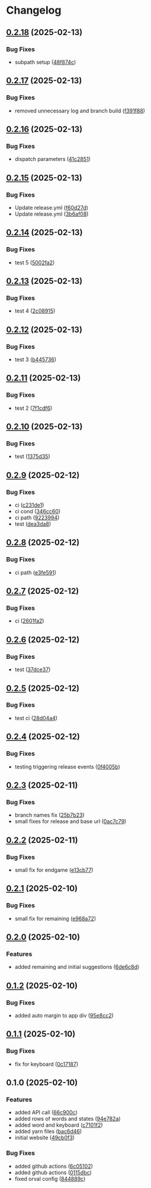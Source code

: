 # Changelog

## [0.2.18](https://github.com/fmakdemir/fwordlesolver-web/compare/v0.2.17...v0.2.18) (2025-02-13)


### Bug Fixes

* subpath setup ([48f874c](https://github.com/fmakdemir/fwordlesolver-web/commit/48f874c9058ebd36c9e09336697ed98b10ee59e5))

## [0.2.17](https://github.com/fmakdemir/fwordlesolver-web/compare/v0.2.16...v0.2.17) (2025-02-13)


### Bug Fixes

* removed unnecessary log and branch build ([f391f88](https://github.com/fmakdemir/fwordlesolver-web/commit/f391f88dd703479d88ae3c4fbd85b694ff22b60a))

## [0.2.16](https://github.com/fmakdemir/fwordlesolver-web/compare/v0.2.15...v0.2.16) (2025-02-13)


### Bug Fixes

* dispatch parameters ([41c2851](https://github.com/fmakdemir/fwordlesolver-web/commit/41c285132a601d7538a59d7ea904148a526910b3))

## [0.2.15](https://github.com/fmakdemir/fwordlesolver-web/compare/v0.2.14...v0.2.15) (2025-02-13)


### Bug Fixes

* Update release.yml ([f60d27d](https://github.com/fmakdemir/fwordlesolver-web/commit/f60d27d6c1f5b74f1f17e4515a9bf93345161f7c))
* Update release.yml ([3b6af08](https://github.com/fmakdemir/fwordlesolver-web/commit/3b6af0837727e31dd6150617e8f6b6413a410b9a))

## [0.2.14](https://github.com/fmakdemir/fwordlesolver-web/compare/v0.2.13...v0.2.14) (2025-02-13)


### Bug Fixes

* test 5 ([5002fa2](https://github.com/fmakdemir/fwordlesolver-web/commit/5002fa2faf37da05817c9f5d48fda9cc783bf32c))

## [0.2.13](https://github.com/fmakdemir/fwordlesolver-web/compare/v0.2.12...v0.2.13) (2025-02-13)


### Bug Fixes

* test 4 ([2c08915](https://github.com/fmakdemir/fwordlesolver-web/commit/2c08915f5caf58f342eebce0ae41bcce580e40bf))

## [0.2.12](https://github.com/fmakdemir/fwordlesolver-web/compare/v0.2.11...v0.2.12) (2025-02-13)


### Bug Fixes

* test 3 ([b445736](https://github.com/fmakdemir/fwordlesolver-web/commit/b445736a66f2cf4a248142250a36ec14992be032))

## [0.2.11](https://github.com/fmakdemir/fwordlesolver-web/compare/v0.2.10...v0.2.11) (2025-02-13)


### Bug Fixes

* test 2 ([7f1cdf6](https://github.com/fmakdemir/fwordlesolver-web/commit/7f1cdf60c8afc6c400ec012b4f3bfc096e72e79c))

## [0.2.10](https://github.com/fmakdemir/fwordlesolver-web/compare/v0.2.9...v0.2.10) (2025-02-13)


### Bug Fixes

* test ([1375d35](https://github.com/fmakdemir/fwordlesolver-web/commit/1375d35c91e62cee11a61326f6be8557245228a4))

## [0.2.9](https://github.com/fmakdemir/fwordlesolver-web/compare/v0.2.8...v0.2.9) (2025-02-12)


### Bug Fixes

* ci ([c231de1](https://github.com/fmakdemir/fwordlesolver-web/commit/c231de1bfdef1187fc47d525052c380c9f197e38))
* ci cond ([346cc60](https://github.com/fmakdemir/fwordlesolver-web/commit/346cc60274626d9ea37b72649ceaa0ddd7244801))
* ci path ([9223994](https://github.com/fmakdemir/fwordlesolver-web/commit/922399437d803b464466b94f722c0dd0bd9ea673))
* test ([dea3da8](https://github.com/fmakdemir/fwordlesolver-web/commit/dea3da86167aa8448c9a8283660c81363558b8f6))

## [0.2.8](https://github.com/fmakdemir/fwordlesolver-web/compare/v0.2.7...v0.2.8) (2025-02-12)


### Bug Fixes

* ci path ([e3fe591](https://github.com/fmakdemir/fwordlesolver-web/commit/e3fe5914663bb0dfe3d149566ede500e27599b1d))

## [0.2.7](https://github.com/fmakdemir/fwordlesolver-web/compare/v0.2.6...v0.2.7) (2025-02-12)


### Bug Fixes

* ci ([2601fa2](https://github.com/fmakdemir/fwordlesolver-web/commit/2601fa26f7c8325c4c9e94cff3c18d24124012eb))

## [0.2.6](https://github.com/fmakdemir/fwordlesolver-web/compare/v0.2.5...v0.2.6) (2025-02-12)


### Bug Fixes

* test ([37dce37](https://github.com/fmakdemir/fwordlesolver-web/commit/37dce37862bb37ad7993569be879deece8dfd1d9))

## [0.2.5](https://github.com/fmakdemir/fwordlesolver-web/compare/v0.2.4...v0.2.5) (2025-02-12)


### Bug Fixes

* test ci ([28d04a4](https://github.com/fmakdemir/fwordlesolver-web/commit/28d04a42de22f55130f31452d040c9fef7b9b9cf))

## [0.2.4](https://github.com/fmakdemir/fwordlesolver-web/compare/v0.2.3...v0.2.4) (2025-02-12)


### Bug Fixes

* testing triggering release events ([0f4005b](https://github.com/fmakdemir/fwordlesolver-web/commit/0f4005b4e77c18e87a55eae59896e13d9ab0021d))

## [0.2.3](https://github.com/fmakdemir/fwordlesolver-web/compare/v0.2.2...v0.2.3) (2025-02-11)


### Bug Fixes

* branch names fix ([25b7b23](https://github.com/fmakdemir/fwordlesolver-web/commit/25b7b236ed20fbcf2d80deac6210772fd63c6406))
* small fixes for release and base url ([0ac7c79](https://github.com/fmakdemir/fwordlesolver-web/commit/0ac7c79170fe7477379d323392479ce3db99a63e))

## [0.2.2](https://github.com/fmakdemir/fwordlesolver-web/compare/v0.2.1...v0.2.2) (2025-02-11)


### Bug Fixes

* small fix for endgame ([e13cb77](https://github.com/fmakdemir/fwordlesolver-web/commit/e13cb77d7f0fb026526f90a1c774ff7f9b160a02))

## [0.2.1](https://github.com/fmakdemir/fwordlesolver-web/compare/v0.2.0...v0.2.1) (2025-02-10)


### Bug Fixes

* small fix for remaining ([e968a72](https://github.com/fmakdemir/fwordlesolver-web/commit/e968a723a968627cbae2df396a926d0980320683))

## [0.2.0](https://github.com/fmakdemir/fwordlesolver-web/compare/v0.1.2...v0.2.0) (2025-02-10)


### Features

* added remaining and initial suggestions ([6de6c8d](https://github.com/fmakdemir/fwordlesolver-web/commit/6de6c8da967f6c424d8069a19400e0b80b839e16))

## [0.1.2](https://github.com/fmakdemir/fwordlesolver-web/compare/v0.1.1...v0.1.2) (2025-02-10)


### Bug Fixes

* added auto margin to app div ([95e8cc2](https://github.com/fmakdemir/fwordlesolver-web/commit/95e8cc2181b236fccc72cc8ff9be4f34ad732afe))

## [0.1.1](https://github.com/fmakdemir/fwordlesolver-web/compare/v0.1.0...v0.1.1) (2025-02-10)


### Bug Fixes

* fix for keyboard ([0c17187](https://github.com/fmakdemir/fwordlesolver-web/commit/0c17187894735fda9105a4af488d09fbb0b19488))

## 0.1.0 (2025-02-10)


### Features

* added API call ([66c900c](https://github.com/fmakdemir/fwordlesolver-web/commit/66c900ca7b72b672bd5915b67ee761a6188de6fd))
* added rows of words and states ([94e782a](https://github.com/fmakdemir/fwordlesolver-web/commit/94e782acf6217d981f624857e0b788724cb3c372))
* added word and keyboard ([c7101f2](https://github.com/fmakdemir/fwordlesolver-web/commit/c7101f251e563edf0edd04ec2921c2eb762bd6b9))
* added yarn files ([bac6d46](https://github.com/fmakdemir/fwordlesolver-web/commit/bac6d4680ea5ad7496ce8494b572eb67f84e54d0))
* initial website ([49cb0f3](https://github.com/fmakdemir/fwordlesolver-web/commit/49cb0f345997b776ef3fd9f8c4431a0bdaaed127))


### Bug Fixes

* added github actions ([6c05102](https://github.com/fmakdemir/fwordlesolver-web/commit/6c05102c26c3c33609a914183ba20eb02d3bd22b))
* added github actions ([0115dbc](https://github.com/fmakdemir/fwordlesolver-web/commit/0115dbce525515dfa0773f00387f79824b248e14))
* fixed orval config ([844889c](https://github.com/fmakdemir/fwordlesolver-web/commit/844889c7e222e48e741ca8f6dfcf2ab90acfe303))
